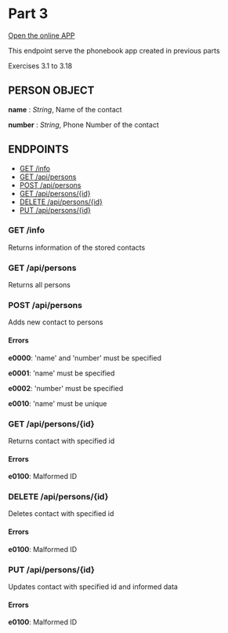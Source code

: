 # Part 3

[Open the online APP](https://4f6y7l-3001.csb.app/)

This endpoint serve the phonebook app created in previous parts

Exercises 3.1 to 3.18

## PERSON OBJECT

**name**
: *String*, Name of the contact

**number**
: *String*, Phone Number of the contact


## ENDPOINTS

- [GET /info](#get-info)
- [GET /api/persons](#get-api-persons)
- [POST /api/persons](#post-api-persons)
- [GET /api/persons/{id}](#get-api-persons-id)
- [DELETE /api/persons/{id}](#delete-api-persons-id)
- [PUT /api/persons/{id}](#put-api-persons-id)

### <a id="get-info"></a>GET /info
Returns information of the stored contacts

### <a id="get-api-persons"></a>GET /api/persons
Returns all persons

### <a id="post-api-persons"></a>POST /api/persons
Adds new contact to persons

#### Errors

**e0000**:
'name' and 'number' must be specified

**e0001**:
'name' must be specified

**e0002**:
'number' must be specified

**e0010**:
'name' must be unique

### <a id="get-api-persons-id"></a>GET /api/persons/{id}
Returns contact with specified id

#### Errors

**e0100**:
Malformed ID

### <a id="delete-api-persons-id"></a>DELETE /api/persons/{id}
Deletes contact with specified id

#### Errors

**e0100**:
Malformed ID

### <a id="put-api-persons-id"></a>PUT /api/persons/{id}
Updates contact with specified id and informed data

#### Errors

**e0100**:
Malformed ID